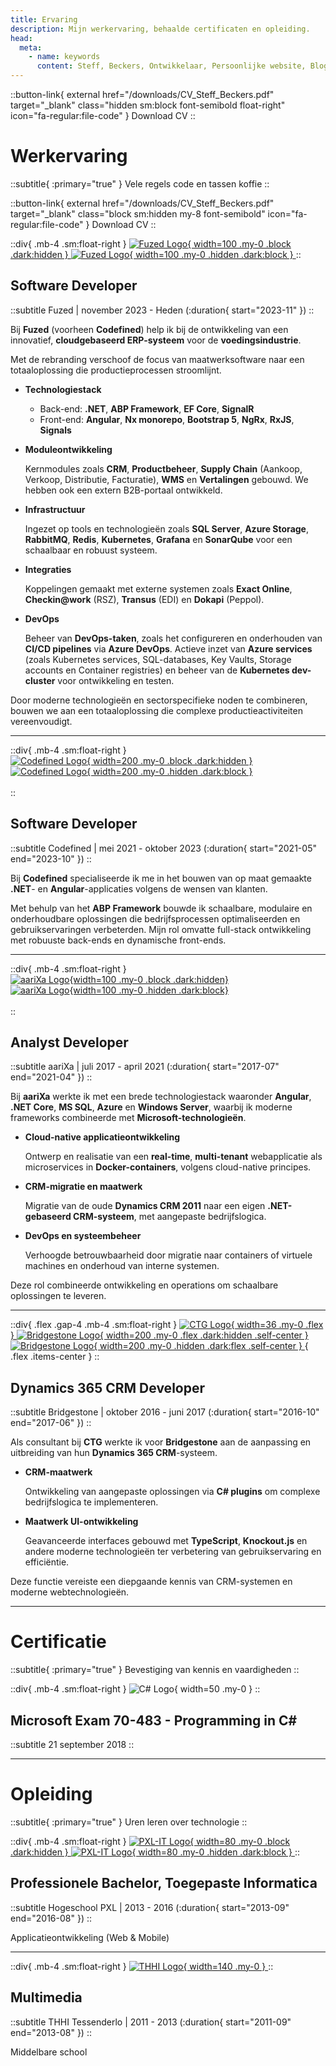 ```yaml
---
title: Ervaring
description: Mijn werkervaring, behaalde certificaten en opleiding.
head:
  meta:
    - name: keywords
      content: Steff, Beckers, Ontwikkelaar, Persoonlijke website, Blog, Projecten, CV, Werkervaring, Fuzed, Codefined, aariXa, CTG, Bridgestone, PXL
---
```


::button-link{ external href="/downloads/CV_Steff_Beckers.pdf" target="\_blank" class="hidden sm:block font-semibold float-right" icon="fa-regular:file-code" }
Download CV
::

# Werkervaring

::subtitle{ :primary="true" }
Vele regels code en tassen koffie
::

::button-link{ external href="/downloads/CV_Steff_Beckers.pdf" target="\_blank" class="block sm:hidden my-8 font-semibold" icon="fa-regular:file-code" }
Download CV
::

::div{ .mb-4 .sm:float-right }
[
![Fuzed Logo](/images/logos/fuzed-logo-black.svg){ width=100 .my-0 .block .dark:hidden }
![Fuzed Logo](/images/logos/fuzed-logo-white.svg){ width=100 .my-0 .hidden .dark:block }
](https://fuzed.app)
::

## Software Developer

::subtitle
Fuzed | november 2023 - Heden (:duration{ start="2023-11" })
::

Bij **Fuzed** (voorheen **Codefined**) help ik bij de ontwikkeling van een innovatief, **cloudgebaseerd ERP-systeem** voor de **voedingsindustrie**.

Met de rebranding verschoof de focus van maatwerksoftware naar een totaaloplossing die productieprocessen stroomlijnt.

- **Technologiestack**

  - Back-end: **.NET**, **ABP Framework**, **EF Core**, **SignalR**
  - Front-end: **Angular**, **Nx monorepo**, **Bootstrap 5**, **NgRx**, **RxJS**, **Signals**

- **Moduleontwikkeling**

  Kernmodules zoals **CRM**, **Productbeheer**, **Supply Chain** (Aankoop, Verkoop, Distributie, Facturatie), **WMS** en **Vertalingen** gebouwd. We hebben ook een extern B2B-portaal ontwikkeld.

- **Infrastructuur**

  Ingezet op tools en technologieën zoals **SQL Server**, **Azure Storage**, **RabbitMQ**, **Redis**, **Kubernetes**, **Grafana** en **SonarQube** voor een schaalbaar en robuust systeem.

- **Integraties**

  Koppelingen gemaakt met externe systemen zoals **Exact Online**, **Checkin@work** (RSZ), **Transus** (EDI) en **Dokapi** (Peppol).

- **DevOps**

  Beheer van **DevOps-taken**, zoals het configureren en onderhouden van **CI/CD pipelines** via **Azure DevOps**. Actieve inzet van **Azure services** (zoals Kubernetes services, SQL-databases, Key Vaults, Storage accounts en Container registries) en beheer van de **Kubernetes dev-cluster** voor ontwikkeling en testen.

Door moderne technologieën en sectorspecifieke noden te combineren, bouwen we aan een totaaloplossing die complexe productieactiviteiten vereenvoudigt.

<hr />

::div{ .mb-4 .sm:float-right }
[  
![Codefined Logo](/images/logos/codefined-logo-black.svg){ width=200 .my-0 .block .dark:hidden }  
![Codefined Logo](/images/logos/codefined-logo-white.svg){ width=200 .my-0 .hidden .dark:block }  
](https://codefined.be)  
::

## Software Developer

::subtitle
Codefined | mei 2021 - oktober 2023 (:duration{ start="2021-05" end="2023-10" })
::

Bij **Codefined** specialiseerde ik me in het bouwen van op maat gemaakte **.NET**- en **Angular**-applicaties volgens de wensen van klanten.

Met behulp van het **ABP Framework** bouwde ik schaalbare, modulaire en onderhoudbare oplossingen die bedrijfsprocessen optimaliseerden en gebruikservaringen verbeterden. Mijn rol omvatte full-stack ontwikkeling met robuuste back-ends en dynamische front-ends.

<hr />

::div{ .mb-4 .sm:float-right }
[  
![aariXa Logo](/images/logos/aarixa-logo-blue.png){width=100 .my-0 .block .dark:hidden}  
![aariXa Logo](/images/logos/aarixa-logo-white.png){width=100 .my-0 .hidden .dark:block}  
](https://www.aarixa.be)  
::

## Analyst Developer

::subtitle
aariXa | juli 2017 - april 2021 (:duration{ start="2017-07" end="2021-04" })
::

Bij **aariXa** werkte ik met een brede technologiestack waaronder **Angular**, **.NET Core**, **MS SQL**, **Azure** en **Windows Server**, waarbij ik moderne frameworks combineerde met **Microsoft-technologieën**.

- **Cloud-native applicatieontwikkeling**

  Ontwerp en realisatie van een **real-time**, **multi-tenant** webapplicatie als microservices in **Docker-containers**, volgens cloud-native principes.

- **CRM-migratie en maatwerk**

  Migratie van de oude **Dynamics CRM 2011** naar een eigen **.NET-gebaseerd CRM-systeem**, met aangepaste bedrijfslogica.

- **DevOps en systeembeheer**

  Verhoogde betrouwbaarheid door migratie naar containers of virtuele machines en onderhoud van interne systemen.

Deze rol combineerde ontwikkeling en operations om schaalbare oplossingen te leveren.

<hr />

::div{ .flex .gap-4 .mb-4 .sm:float-right }
[
![CTG Logo](/images/logos/ctg-logo.gif){ width=36 .my-0 .flex }
](https://be.ctg.com)
[
![Bridgestone Logo](/images/logos/bridgestone-logo-black.png){ width=200 .my-0 .flex .dark:hidden .self-center }
![Bridgestone Logo](/images/logos/bridgestone-logo-white.png){ width=200 .my-0 .hidden .dark:flex .self-center }
](https://www.bridgestone.eu){ .flex .items-center }
::

## Dynamics 365 CRM Developer

::subtitle
Bridgestone | oktober 2016 - juni 2017 (:duration{ start="2016-10" end="2017-06" })
::

Als consultant bij **CTG** werkte ik voor **Bridgestone** aan de aanpassing en uitbreiding van hun **Dynamics 365 CRM**-systeem.

- **CRM-maatwerk**

  Ontwikkeling van aangepaste oplossingen via **C# plugins** om complexe bedrijfslogica te implementeren.

- **Maatwerk UI-ontwikkeling**

  Geavanceerde interfaces gebouwd met **TypeScript**, **Knockout.js** en andere moderne technologieën ter verbetering van gebruikservaring en efficiëntie.

Deze functie vereiste een diepgaande kennis van CRM-systemen en moderne webtechnologieën.

<hr />

# Certificatie

::subtitle{ :primary="true" }
Bevestiging van kennis en vaardigheden
::

::div{ .mb-4 .sm:float-right }
![C# Logo](/images/logos/csharp-logo.svg){ width=50 .my-0 }
::

## Microsoft Exam 70-483 - Programming in C#

::subtitle
21 september 2018
::

<hr />

# Opleiding

::subtitle{ :primary="true" }
Uren leren over technologie
::

::div{ .mb-4 .sm:float-right }
[
![PXL-IT Logo](/images/logos/pxl-it-logo-black.png){ width=80 .my-0 .block .dark:hidden }
![PXL-IT Logo](/images/logos/pxl-it-logo-white.png){ width=80 .my-0 .hidden .dark:block }
](https://www.pxl.be/digital)
::

## Professionele Bachelor, Toegepaste Informatica

::subtitle
Hogeschool PXL | 2013 - 2016 (:duration{ start="2013-09" end="2016-08" })
::

Applicatieontwikkeling (Web & Mobile)

<hr />

::div{ .mb-4 .sm:float-right }
[
![THHI Logo](/images/logos/thhi-logo.svg){ width=140 .my-0 }
](https://www.campusmax.be)
::

## Multimedia

::subtitle
THHI Tessenderlo | 2011 - 2013 (:duration{ start="2011-09" end="2013-08" })
::

Middelbare school
